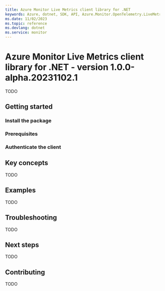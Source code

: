 ```yaml
---
title: Azure Monitor Live Metrics client library for .NET
keywords: Azure, dotnet, SDK, API, Azure.Monitor.OpenTelemetry.LiveMetrics, monitor
ms.date: 11/02/2023
ms.topic: reference
ms.devlang: dotnet
ms.service: monitor
---
```

# Azure Monitor Live Metrics client library for .NET - version 1.0.0-alpha.20231102.1 


TODO

## Getting started

### Install the package


### Prerequisites


### Authenticate the client


## Key concepts

TODO

## Examples

TODO

## Troubleshooting

TODO

## Next steps

TODO

## Contributing

TODO
